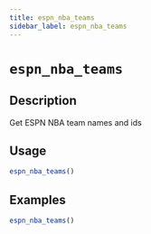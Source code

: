 ```yaml
---
title: espn_nba_teams
sidebar_label: espn_nba_teams
---
```

# `espn_nba_teams`

## Description

Get ESPN NBA team names and ids

## Usage

```r
espn_nba_teams()
```

## Examples

```r
espn_nba_teams()
```


